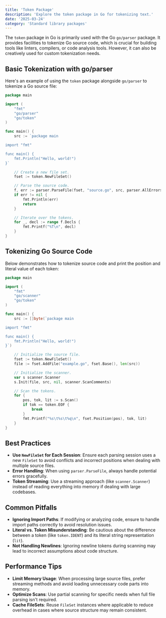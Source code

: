 ```yaml
---
title: 'Token Package'
description: 'Explore the token package in Go for tokenizing text.'
date: '2025-03-24'
category: 'Standard library packages'
---
```


The `token` package in Go is primarily used with the Go `go/parser` package. It provides facilities to tokenize Go source code, which is crucial for building tools like linters, compilers, or code analysis tools. However, it can also be creatively used for custom tokenization needs.

## Basic Tokenization with go/parser

Here's an example of using the `token` package alongside `go/parser` to tokenize a Go source file:

```go
package main

import (
	"fmt"
	"go/parser"
	"go/token"
)

func main() {
	src := `package main

import "fmt"

func main() {
	fmt.Println("Hello, world!")
}`

	// Create a new file set.
	fset := token.NewFileSet()

	// Parse the source code.
	f, err := parser.ParseFile(fset, "source.go", src, parser.AllErrors)
	if err != nil {
		fmt.Println(err)
		return
	}

	// Iterate over the tokens.
	for _, decl := range f.Decls {
		fmt.Printf("%T\n", decl)
	}
}
```

## Tokenizing Go Source Code

Below demonstrates how to tokenize source code and print the position and literal value of each token:

```go
package main

import (
	"fmt"
	"go/scanner"
	"go/token"
)

func main() {
	src := []byte(`package main

import "fmt"

func main() {
	fmt.Println("Hello, world!")
}`)

	// Initialize the source file.
	fset := token.NewFileSet()  
	file := fset.AddFile("example.go", fset.Base(), len(src))

	// Initialize the scanner.
	var s scanner.Scanner
	s.Init(file, src, nil, scanner.ScanComments)

	// Scan the tokens.
	for {
		pos, tok, lit := s.Scan()
		if tok == token.EOF {
			break
		}
		fmt.Printf("%s\t%s\t%q\n", fset.Position(pos), tok, lit)
	}
}
```

## Best Practices

- **Use `NewFileSet` for Each Session**: Ensure each parsing session uses a new `FileSet` to avoid conflicts and incorrect positions when dealing with multiple source files.
- **Error Handling**: When using `parser.ParseFile`, always handle potential errors gracefully.
- **Token Streaming**: Use a streaming approach (like `scanner.Scanner`) instead of reading everything into memory if dealing with large codebases.

## Common Pitfalls

- **Ignoring Import Paths**: If modifying or analyzing code, ensure to handle import paths correctly to avoid resolution issues.
- **Literal vs. Token Misunderstanding**: Be cautious about the difference between a token (like `token.IDENT`) and its literal string representation (`lit`).
- **Not Handling Newlines**: Ignoring newline tokens during scanning may lead to incorrect assumptions about code structure.

## Performance Tips

- **Limit Memory Usage**: When processing large source files, prefer streaming methods and avoid loading unnecessary code parts into memory.
- **Optimize Scans**: Use partial scanning for specific needs when full file parsing isn't required.
- **Cache FileSets**: Reuse `FileSet` instances where applicable to reduce overhead in cases where source structure may remain consistent.